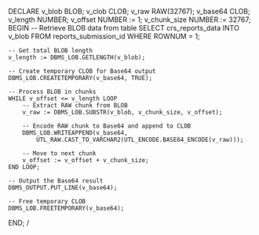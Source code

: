 DECLARE
    v_blob       BLOB;
    v_clob       CLOB;
    v_raw        RAW(32767);
    v_base64     CLOB;
    v_length     NUMBER;
    v_offset     NUMBER := 1;
    v_chunk_size NUMBER := 32767;
BEGIN
    -- Retrieve BLOB data from table
    SELECT crs_reports_data INTO v_blob
    FROM reports_submission_id
    WHERE ROWNUM = 1;

    -- Get total BLOB length
    v_length := DBMS_LOB.GETLENGTH(v_blob);

    -- Create temporary CLOB for Base64 output
    DBMS_LOB.CREATETEMPORARY(v_base64, TRUE);

    -- Process BLOB in chunks
    WHILE v_offset <= v_length LOOP
        -- Extract RAW chunk from BLOB
        v_raw := DBMS_LOB.SUBSTR(v_blob, v_chunk_size, v_offset);

        -- Encode RAW chunk to Base64 and append to CLOB
        DBMS_LOB.WRITEAPPEND(v_base64, 
            UTL_RAW.CAST_TO_VARCHAR2(UTL_ENCODE.BASE64_ENCODE(v_raw)));

        -- Move to next chunk
        v_offset := v_offset + v_chunk_size;
    END LOOP;

    -- Output the Base64 result
    DBMS_OUTPUT.PUT_LINE(v_base64);

    -- Free temporary CLOB
    DBMS_LOB.FREETEMPORARY(v_base64);
END;
/